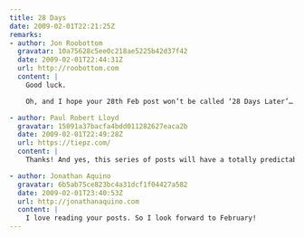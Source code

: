 ```yaml
---
title: 28 Days
date: 2009-02-01T22:21:25Z
remarks:
- author: Jon Roobottom
  gravatar: 10a75628c5ee0c218ae5225b42d37f42
  date: 2009-02-01T22:44:31Z
  url: http://roobottom.com
  content: |
    Good luck.

    Oh, and I hope your 28th Feb post won’t be called ‘28 Days Later’… or have I just spoiled that for you?

- author: Paul Robert Lloyd
  gravatar: 15091a37bacfa4bdd011282627eaca2b
  date: 2009-02-01T22:49:28Z
  url: https://tiepz.com/
  content: |
    Thanks! And yes, this series of posts will have a totally predictable outcome – damn you!

- author: Jonathan Aquino
  gravatar: 6b5ab75ce823bc4a31dcf1f04427a582
  date: 2009-02-01T23:40:53Z
  url: http://jonathanaquino.com
  content: |
    I love reading your posts. So I look forward to February!
---
```

